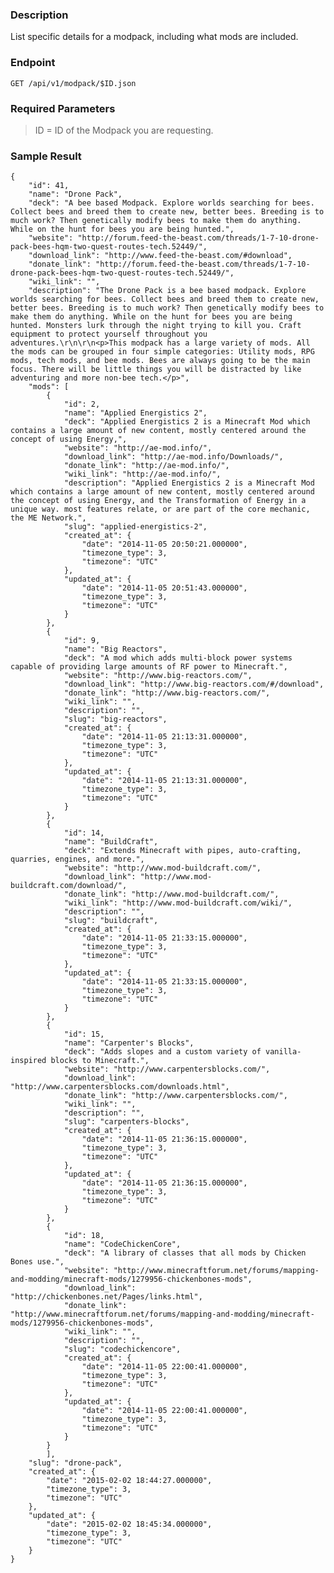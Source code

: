### Description

List specific details for a modpack, including what mods are included.

### Endpoint

```GET /api/v1/modpack/$ID.json```

### Required Parameters

> ID = ID of the Modpack you are requesting.

### Sample Result

```
{
    "id": 41,
    "name": "Drone Pack",
    "deck": "A bee based Modpack. Explore worlds searching for bees. Collect bees and breed them to create new, better bees. Breeding is to much work? Then genetically modify bees to make them do anything. While on the hunt for bees you are being hunted.",
    "website": "http://forum.feed-the-beast.com/threads/1-7-10-drone-pack-bees-hqm-two-quest-routes-tech.52449/",
    "download_link": "http://www.feed-the-beast.com/#download",
    "donate_link": "http://forum.feed-the-beast.com/threads/1-7-10-drone-pack-bees-hqm-two-quest-routes-tech.52449/",
    "wiki_link": "",
    "description": "The Drone Pack is a bee based modpack. Explore worlds searching for bees. Collect bees and breed them to create new, better bees. Breeding is to much work? Then genetically modify bees to make them do anything. While on the hunt for bees you are being hunted. Monsters lurk through the night trying to kill you. Craft equipment to protect yourself throughout you adventures.\r\n\r\n<p>This modpack has a large variety of mods. All the mods can be grouped in four simple categories: Utility mods, RPG mods, tech mods, and bee mods. Bees are always going to be the main focus. There will be little things you will be distracted by like adventuring and more non-bee tech.</p>",
    "mods": [
        {
            "id": 2,
            "name": "Applied Energistics 2",
            "deck": "Applied Energistics 2 is a Minecraft Mod which contains a large amount of new content, mostly centered around the concept of using Energy,",
            "website": "http://ae-mod.info/",
            "download_link": "http://ae-mod.info/Downloads/",
            "donate_link": "http://ae-mod.info/",
            "wiki_link": "http://ae-mod.info/",
            "description": "Applied Energistics 2 is a Minecraft Mod which contains a large amount of new content, mostly centered around the concept of using Energy, and the Transformation of Energy in a unique way. most features relate, or are part of the core mechanic, the ME Network.",
            "slug": "applied-energistics-2",
            "created_at": {
                "date": "2014-11-05 20:50:21.000000",
                "timezone_type": 3,
                "timezone": "UTC"
            },
            "updated_at": {
                "date": "2014-11-05 20:51:43.000000",
                "timezone_type": 3,
                "timezone": "UTC"
            }
        },
        {
            "id": 9,
            "name": "Big Reactors",
            "deck": "A mod which adds multi-block power systems capable of providing large amounts of RF power to Minecraft.",
            "website": "http://www.big-reactors.com/",
            "download_link": "http://www.big-reactors.com/#/download",
            "donate_link": "http://www.big-reactors.com/",
            "wiki_link": "",
            "description": "",
            "slug": "big-reactors",
            "created_at": {
                "date": "2014-11-05 21:13:31.000000",
                "timezone_type": 3,
                "timezone": "UTC"
            },
            "updated_at": {
                "date": "2014-11-05 21:13:31.000000",
                "timezone_type": 3,
                "timezone": "UTC"
            }
        },
        {
            "id": 14,
            "name": "BuildCraft",
            "deck": "Extends Minecraft with pipes, auto-crafting, quarries, engines, and more.",
            "website": "http://www.mod-buildcraft.com/",
            "download_link": "http://www.mod-buildcraft.com/download/",
            "donate_link": "http://www.mod-buildcraft.com/",
            "wiki_link": "http://www.mod-buildcraft.com/wiki/",
            "description": "",
            "slug": "buildcraft",
            "created_at": {
                "date": "2014-11-05 21:33:15.000000",
                "timezone_type": 3,
                "timezone": "UTC"
            },
            "updated_at": {
                "date": "2014-11-05 21:33:15.000000",
                "timezone_type": 3,
                "timezone": "UTC"
            }
        },
        {
            "id": 15,
            "name": "Carpenter's Blocks",
            "deck": "Adds slopes and a custom variety of vanilla-inspired blocks to Minecraft.",
            "website": "http://www.carpentersblocks.com/",
            "download_link": "http://www.carpentersblocks.com/downloads.html",
            "donate_link": "http://www.carpentersblocks.com/",
            "wiki_link": "",
            "description": "",
            "slug": "carpenters-blocks",
            "created_at": {
                "date": "2014-11-05 21:36:15.000000",
                "timezone_type": 3,
                "timezone": "UTC"
            },
            "updated_at": {
                "date": "2014-11-05 21:36:15.000000",
                "timezone_type": 3,
                "timezone": "UTC"
            }
        },
        {
            "id": 18,
            "name": "CodeChickenCore",
            "deck": "A library of classes that all mods by Chicken Bones use.",
            "website": "http://www.minecraftforum.net/forums/mapping-and-modding/minecraft-mods/1279956-chickenbones-mods",
            "download_link": "http://chickenbones.net/Pages/links.html",
            "donate_link": "http://www.minecraftforum.net/forums/mapping-and-modding/minecraft-mods/1279956-chickenbones-mods",
            "wiki_link": "",
            "description": "",
            "slug": "codechickencore",
            "created_at": {
                "date": "2014-11-05 22:00:41.000000",
                "timezone_type": 3,
                "timezone": "UTC"
            },
            "updated_at": {
                "date": "2014-11-05 22:00:41.000000",
                "timezone_type": 3,
                "timezone": "UTC"
            }
        }
        ],
    "slug": "drone-pack",
    "created_at": {
        "date": "2015-02-02 18:44:27.000000",
        "timezone_type": 3,
        "timezone": "UTC"
    },
    "updated_at": {
        "date": "2015-02-02 18:45:34.000000",
        "timezone_type": 3,
        "timezone": "UTC"
    }
}
```